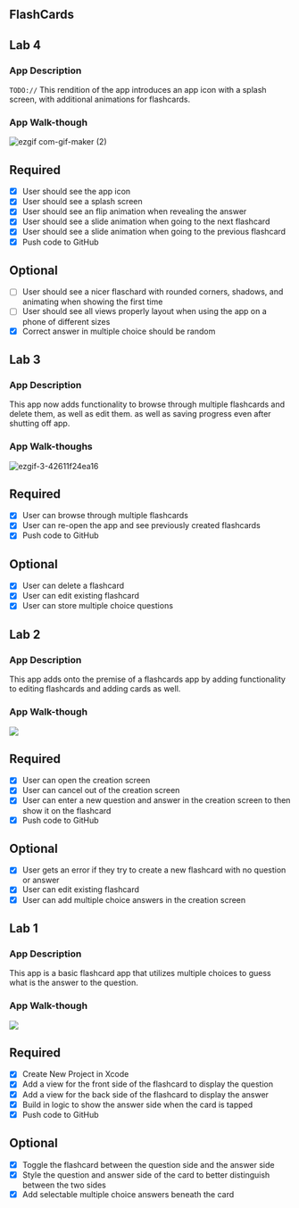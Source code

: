 ## FlashCards

## Lab 4

### App Description
`TODO://` This rendition of the app introduces an app icon with a splash screen, with additional animations for flashcards. 

### App Walk-though
![ezgif com-gif-maker (2)](https://user-images.githubusercontent.com/44147527/113542527-5562b800-9599-11eb-9656-cc62065374ca.gif)


## Required
- [x] User should see the app icon 
- [x] User should see a splash screen
- [x] User should see an flip animation when revealing the answer
- [x] User should see a slide animation when going to the next flashcard
- [x] User should see a slide animation when going to the previous flashcard
- [x] Push code to GitHub
## Optional
- [ ] User should see a nicer flaschard with rounded corners, shadows, and animating when showing the first time
- [ ] User should see all views properly layout when using the app on a phone of different sizes
- [x] Correct answer in multiple choice should be random

## Lab 3

### App Description
This app now adds functionality to browse through multiple flashcards and delete them, as well as edit them. as well as saving progress even after shutting off app.

### App Walk-thoughs
![ezgif-3-42611f24ea16](https://user-images.githubusercontent.com/44147527/111934580-ec4e5100-8a7e-11eb-821d-2a2fb5171ad1.gif)

## Required
- [x] User can browse through multiple flashcards
- [x] User can re-open the app and see previously created flashcards
- [x] Push code to GitHub
## Optional
- [x] User can delete a flashcard
- [x] User can edit existing flashcard
- [x] User can store multiple choice questions

## Lab 2

### App Description
This app adds onto the premise of a flashcards app by adding functionality to editing flashcards and adding cards as well.

### App Walk-though

![](https://i.imgur.com/hOq9Q4G.gif)

## Required
- [x] User can open the creation screen
- [x] User can cancel out of the creation screen
- [x] User can enter a new question and answer in the creation screen to then show it on the flashcard
- [x] Push code to GitHub
## Optional
- [x] User gets an error if they try to create a new flashcard with no question or answer
- [x] User can edit existing flashcard
- [x] User can add multiple choice answers in the creation screen

## Lab 1

### App Description
 This app is a basic flashcard app that utilizes multiple choices to guess what is the answer to the question.

### App Walk-though
![](https://i.imgur.com/iLrQfN0.gif)


## Required
- [x] Create New Project in Xcode
- [x] Add a view for the front side of the flashcard to display the question
- [x] Add a view for the back side of the flashcard to display the answer
- [x] Build in logic to show the answer side when the card is tapped
- [x] Push code to GitHub
## Optional
- [x] Toggle the flashcard between the question side and the answer side
- [x] Style the question and answer side of the card to better distinguish between the two sides
- [x] Add selectable multiple choice answers beneath the card

